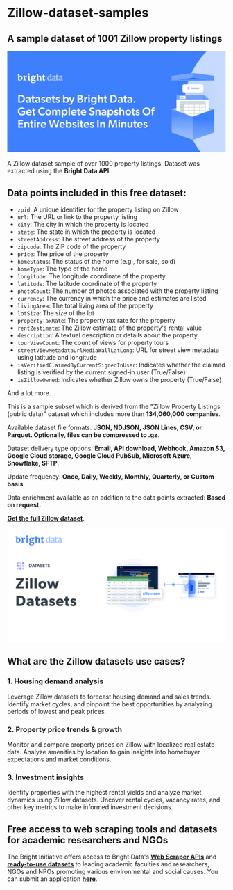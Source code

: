 # Zillow-dataset-samples

<h2>A sample dataset of 1001 Zillow property listings</h2>

![Zillow dataset header](https://github.com/luminati-io/Zillow-dataset-samples/blob/main/zillow-datasets.PNG)

A Zillow dataset sample of over 1000 property listings. Dataset was extracted using the <b>Bright Data API</b>.

<h2>Data points included in this free dataset:</h2>

* ```zpid```: A unique identifier for the property listing on Zillow
* ```url```: The URL or link to the property listing
* ```city```: The city in which the property is located
* ```state```: The state in which the property is located
* ```streetAddress```: The street address of the property
* ```zipcode```: The ZIP code of the property
* ```price```: The price of the property
* ```homeStatus```: The status of the home (e.g., for sale, sold)
* ```homeType```: The type of the home
* ```longitude```: The longitude coordinate of the property
* ```latitude```: The latitude coordinate of the property
* ```photoCount```: The number of photos associated with the property listing
* ```currency```: The currency in which the price and estimates are listed
* ```livingArea```: The total living area of the property
* ```lotSize```: The size of the lot
* ```propertyTaxRate```: The property tax rate for the property
* ```rentZestimate```: The Zillow estimate of the property's rental value
* ```description```: A textual description or details about the property
* ```tourViewCount```: The count of views for property tours
* ```streetViewMetadataUrlMediaWallLatLong```: URL for street view metadata using latitude and longitude
* ```isVerifiedClaimedByCurrentSignedInUser```: Indicates whether the claimed listing is verified by the current signed-in user (True/False)
* ```isZillowOwned```: Indicates whether Zillow owns the property (True/False)

And a lot more.

This is a sample subset which is derived from the "Zillow Property Listings (public data)"
dataset which includes more than <b>134,060,000 companies</b>.

Available dataset file formats: <b>JSON, NDJSON, JSON Lines, CSV, or Parquet. Optionally, files can be compressed to .gz</b>.

Dataset delivery type options: <b>Email, API download, Webhook, Amazon S3, Google Cloud storage, Google Cloud PubSub, Microsoft Azure, Snowflake, SFTP</b>.

Update frequency: <b>Once, Daily, Weekly, Monthly, Quarterly, or Custom basis</b>.

Data enrichment available as an addition to the data points extracted: <b>Based on request.</b>

<b>[Get the full Zillow dataset](https://brightdata.com/products/datasets/zillow)</b>.


![Zillow dataset visual](https://github.com/luminati-io/Zillow-dataset-samples/blob/main/zillow-datasets-image.PNG)

<h2>What are the Zillow datasets use cases?</h2>

<h3>1. Housing demand analysis</h3>

Leverage Zillow datasets to forecast housing demand and sales trends. Identify market cycles, and pinpoint the best opportunities by analyzing periods of lowest and peak prices.

<h3>2. Property price trends & growth</h3>

Monitor and compare property prices on Zillow with localized real estate data. Analyze amenities by location to gain insights into homebuyer expectations and market conditions.

<h3>3. Investment insights</h3>

Identify properties with the highest rental yields and analyze market dynamics using Zillow datasets. Uncover rental cycles, vacancy rates, and other key metrics to make informed investment decisions.

<h2>Free access to web scraping tools and datasets for academic researchers and NGOs</h2>

The Bright Initiative offers access to Bright Data's <b>[Web Scraper APIs](https://brightdata.com/products/web-scraper)</b> and <b>[ready-to-use datasets](https://brightdata.com/products/datasets)</b> to leading academic faculties and researchers, NGOs and NPOs promoting various environmental and social causes. You can submit an application <b>[here](https://brightinitiative.com)</b>.
